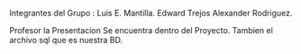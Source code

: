 Integrantes del Grupo :
Luis E. Mantilla.
Edward Trejos
Alexander Rodriguez.


Profesor la Presentacion Se encuentra dentro del Proyecto.
Tambien el archivo sql que es nuestra BD.
